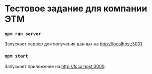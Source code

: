 # Тестовое задание для компании ЭТМ

### `npm run server`

Запускает сервер для получения данных
на [http://localhost:3001](http://localhost:3001).

### `npm start`

Запускает приложение
на [http://localhost:3000](http://localhost:3000).

